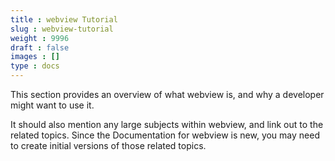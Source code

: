 ```yaml
---
title : webview Tutorial
slug : webview-tutorial
weight : 9996
draft : false
images : []
type : docs
---
```


This section provides an overview of what webview is, and why a developer might want to use it.

It should also mention any large subjects within webview, and link out to the related topics.  Since the Documentation for webview is new, you may need to create initial versions of those related topics.

